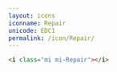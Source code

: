 ```yaml
---
layout: icons
iconname: Repair
unicode: EDC1
permalink: /icon/Repair/
---
```


``` html
<i class="mi mi-Repair"></i>
```
